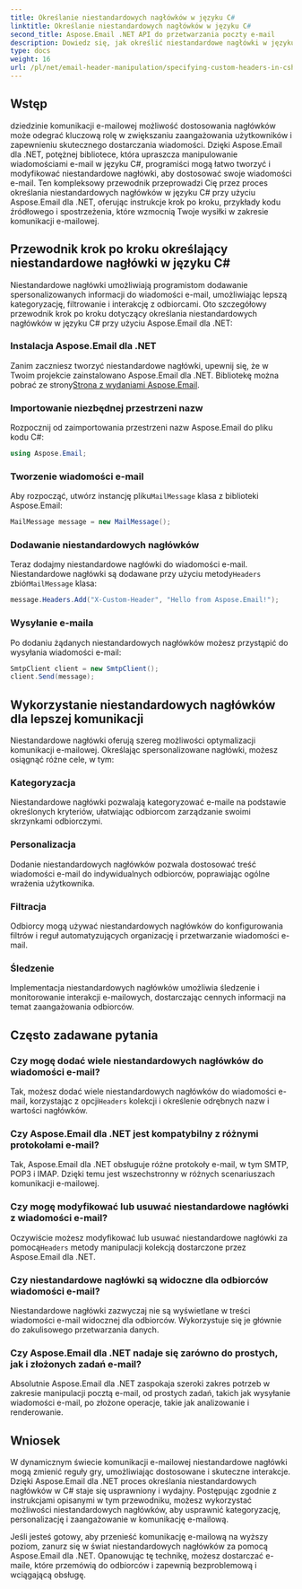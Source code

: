 ```yaml
---
title: Określanie niestandardowych nagłówków w języku C#
linktitle: Określanie niestandardowych nagłówków w języku C#
second_title: Aspose.Email .NET API do przetwarzania poczty e-mail
description: Dowiedz się, jak określić niestandardowe nagłówki w języku C# przy użyciu Aspose.Email dla .NET, aby usprawnić komunikację e-mail. Ten przewodnik krok po kroku zawiera szczegółowe informacje na temat tworzenia spersonalizowanych nagłówków wiadomości e-mail w celu zwiększenia zaangażowania.
type: docs
weight: 16
url: /pl/net/email-header-manipulation/specifying-custom-headers-in-csharp/
---
```



## Wstęp

dziedzinie komunikacji e-mailowej możliwość dostosowania nagłówków może odegrać kluczową rolę w zwiększaniu zaangażowania użytkowników i zapewnieniu skutecznego dostarczania wiadomości. Dzięki Aspose.Email dla .NET, potężnej bibliotece, która upraszcza manipulowanie wiadomościami e-mail w języku C#, programiści mogą łatwo tworzyć i modyfikować niestandardowe nagłówki, aby dostosować swoje wiadomości e-mail. Ten kompleksowy przewodnik przeprowadzi Cię przez proces określania niestandardowych nagłówków w języku C# przy użyciu Aspose.Email dla .NET, oferując instrukcje krok po kroku, przykłady kodu źródłowego i spostrzeżenia, które wzmocnią Twoje wysiłki w zakresie komunikacji e-mailowej.

## Przewodnik krok po kroku określający niestandardowe nagłówki w języku C#

Niestandardowe nagłówki umożliwiają programistom dodawanie spersonalizowanych informacji do wiadomości e-mail, umożliwiając lepszą kategoryzację, filtrowanie i interakcję z odbiorcami. Oto szczegółowy przewodnik krok po kroku dotyczący określania niestandardowych nagłówków w języku C# przy użyciu Aspose.Email dla .NET:

### Instalacja Aspose.Email dla .NET

Zanim zaczniesz tworzyć niestandardowe nagłówki, upewnij się, że w Twoim projekcie zainstalowano Aspose.Email dla .NET. Bibliotekę można pobrać ze strony[Strona z wydaniami Aspose.Email](https://releases.aspose.com/email/net/).

### Importowanie niezbędnej przestrzeni nazw

Rozpocznij od zaimportowania przestrzeni nazw Aspose.Email do pliku kodu C#:

```csharp
using Aspose.Email;
```

### Tworzenie wiadomości e-mail

 Aby rozpocząć, utwórz instancję pliku`MailMessage` klasa z biblioteki Aspose.Email:

```csharp
MailMessage message = new MailMessage();
```

### Dodawanie niestandardowych nagłówków

 Teraz dodajmy niestandardowe nagłówki do wiadomości e-mail. Niestandardowe nagłówki są dodawane przy użyciu metody`Headers` zbiór`MailMessage` klasa:

```csharp
message.Headers.Add("X-Custom-Header", "Hello from Aspose.Email!");
```

### Wysyłanie e-maila

Po dodaniu żądanych niestandardowych nagłówków możesz przystąpić do wysyłania wiadomości e-mail:

```csharp
SmtpClient client = new SmtpClient();
client.Send(message);
```

## Wykorzystanie niestandardowych nagłówków dla lepszej komunikacji

Niestandardowe nagłówki oferują szereg możliwości optymalizacji komunikacji e-mailowej. Określając spersonalizowane nagłówki, możesz osiągnąć różne cele, w tym:

### Kategoryzacja 
 Niestandardowe nagłówki pozwalają kategoryzować e-maile na podstawie określonych kryteriów, ułatwiając odbiorcom zarządzanie swoimi skrzynkami odbiorczymi.

### Personalizacja 
 Dodanie niestandardowych nagłówków pozwala dostosować treść wiadomości e-mail do indywidualnych odbiorców, poprawiając ogólne wrażenia użytkownika.

### Filtracja 
 Odbiorcy mogą używać niestandardowych nagłówków do konfigurowania filtrów i reguł automatyzujących organizację i przetwarzanie wiadomości e-mail.

### Śledzenie 
 Implementacja niestandardowych nagłówków umożliwia śledzenie i monitorowanie interakcji e-mailowych, dostarczając cennych informacji na temat zaangażowania odbiorców.

## Często zadawane pytania

### Czy mogę dodać wiele niestandardowych nagłówków do wiadomości e-mail?

 Tak, możesz dodać wiele niestandardowych nagłówków do wiadomości e-mail, korzystając z opcji`Headers` kolekcji i określenie odrębnych nazw i wartości nagłówków.

### Czy Aspose.Email dla .NET jest kompatybilny z różnymi protokołami e-mail?

Tak, Aspose.Email dla .NET obsługuje różne protokoły e-mail, w tym SMTP, POP3 i IMAP. Dzięki temu jest wszechstronny w różnych scenariuszach komunikacji e-mailowej.

### Czy mogę modyfikować lub usuwać niestandardowe nagłówki z wiadomości e-mail?

 Oczywiście możesz modyfikować lub usuwać niestandardowe nagłówki za pomocą`Headers` metody manipulacji kolekcją dostarczone przez Aspose.Email dla .NET.

### Czy niestandardowe nagłówki są widoczne dla odbiorców wiadomości e-mail?

Niestandardowe nagłówki zazwyczaj nie są wyświetlane w treści wiadomości e-mail widocznej dla odbiorców. Wykorzystuje się je głównie do zakulisowego przetwarzania danych.

### Czy Aspose.Email dla .NET nadaje się zarówno do prostych, jak i złożonych zadań e-mail?

Absolutnie Aspose.Email dla .NET zaspokaja szeroki zakres potrzeb w zakresie manipulacji pocztą e-mail, od prostych zadań, takich jak wysyłanie wiadomości e-mail, po złożone operacje, takie jak analizowanie i renderowanie.

## Wniosek

W dynamicznym świecie komunikacji e-mailowej niestandardowe nagłówki mogą zmienić reguły gry, umożliwiając dostosowane i skuteczne interakcje. Dzięki Aspose.Email dla .NET proces określania niestandardowych nagłówków w C# staje się usprawniony i wydajny. Postępując zgodnie z instrukcjami opisanymi w tym przewodniku, możesz wykorzystać możliwości niestandardowych nagłówków, aby usprawnić kategoryzację, personalizację i zaangażowanie w komunikację e-mailową.

Jeśli jesteś gotowy, aby przenieść komunikację e-mailową na wyższy poziom, zanurz się w świat niestandardowych nagłówków za pomocą Aspose.Email dla .NET. Opanowując tę technikę, możesz dostarczać e-maile, które przemówią do odbiorców i zapewnią bezproblemową i wciągającą obsługę.